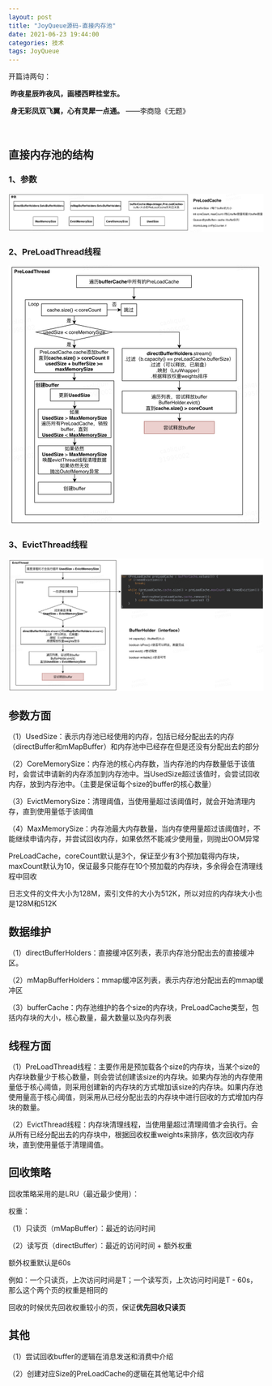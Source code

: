 ```yaml
---
layout: post
title: "JoyQueue源码-直接内存池"
date: 2021-06-23 19:44:00
categories: 技术
tags: JoyQueue
---
```


开篇诗两句：

​	**昨夜星辰昨夜风，画楼西畔桂堂东。**

​	**身无彩凤双飞翼，心有灵犀一点通。**	——李商隐《无题》

<br/>

## 直接内存池的结构

### 1、参数

<img src="/assets/joyqueue/directBufferParameter.png" style="zoom:50%">

### 2、PreLoadThread线程

<img src="/assets/joyqueue/directBufferPreLoadThread.png" style="zoom:50%">

### 3、EvictThread线程

<img src="/assets/joyqueue/directBufferEvictThread.png" style="zoom:50%">

## 参数方面

（1）UsedSize：表示内存池已经使用的内存，包括已经分配出去的内存（directBuffer和mMapBuffer）和内存池中已经存在但是还没有分配出去的部分 

（2）CoreMemorySize：内存池的核心内存数，当内存池的内存数量低于该值时，会尝试申请新的内存添加到内存池中。当UsedSize超过该值时，会尝试回收内存，放到内存池中。（主要是保证每个size的buffer的核心数量） 

（3）EvictMemorySize：清理阈值，当使用量超过该阈值时，就会开始清理内存，直到使用量低于该阈值 

（4）MaxMemorySize：内存池最大内存数量，当内存使用量超过该阈值时，不能继续申请内存，并尝试回收内存，如果依然不能减少使用量，则抛出OOM异常 



PreLoadCache，coreCount默认是3个，保证至少有3个预加载得内存块，maxCount默认为10，保证最多只能存在10个预加载的内存块，多余得会在清理线程中回收 

日志文件的文件大小为128M，索引文件的大小为512K，所以对应的内存块大小也是128M和512K 

## 数据维护

（1）directBufferHolders：直接缓冲区列表，表示内存池分配出去的直接缓冲区。

（2）mMapBufferHolders：mmap缓冲区列表，表示内存池分配出去的mmap缓冲区

（3）bufferCache：内存池维护的各个size的内存块，PreLoadCache类型，包括内存块的大小，核心数量，最大数量以及内存列表

## 线程方面

（1）PreLoadThread线程：主要作用是预加载各个size的内存块，当某个size的内存块数量少于核心数量，则会尝试创建该size的内存块。如果内存池的内存使用量低于核心阈值，则采用创建新的内存块的方式增加该size的内存块。如果内存池使用量高于核心阈值，则采用从已经分配出去的内存块中进行回收的方式增加内存块的数量。

（2）EvictThread线程：内存块清理线程，当使用量超过清理阈值才会执行。会从所有已经分配出去的内存块中，根据回收权重weights来排序，依次回收内存块，直到使用量低于清理阈值。

## 回收策略

回收策略采用的是LRU（最近最少使用）： 

权重： 

（1）只读页（mMapBuffer）：最近的访问时间 

（2）读写页（directBuffer）：最近的访问时间 + 额外权重 

额外权重默认是60s 

例如：一个只读页，上次访问时间是T；一个读写页，上次访问时间是T - 60s，那么这个两个页的权重是相同的 

回收的时候优先回收权重较小的页，保证**优先回收只读页** 

## 其他

（1）尝试回收buffer的逻辑在消息发送和消费中介绍

（2）创建对应Size的PreLoadCache的逻辑在其他笔记中介绍